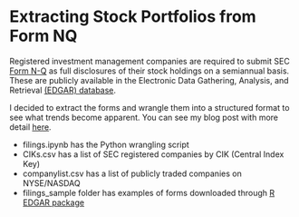 # Extracting Stock Portfolios from Form NQ

Registered investment management companies are required to 
submit SEC [Form N-Q](https://www.sec.gov/files/formn-q.pdf) 
as full disclosures of their stock holdings on a semiannual basis. 
These are publicly available in the Electronic Data Gathering, 
Analysis, and Retrieval 
[(EDGAR) database](https://www.sec.gov/edgar/searchedgar/companysearch.html).

I decided to extract the forms and wrangle them into a structured format 
to see what trends become apparent. You can see my blog post with more detail
[here]().

* filings.ipynb has the Python wrangling script
* CIKs.csv has a list of SEC registered companies by CIK (Central Index Key)
* companylist.csv has a list of publicly traded companies on NYSE/NASDAQ
* filings_sample folder has examples of forms downloaded through 
[R EDGAR package](https://github.com/cran/edgar/tree/master/R)

